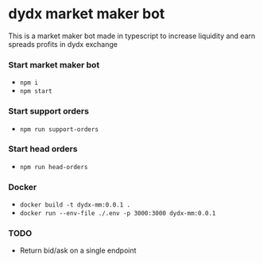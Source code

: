 # dydx market maker bot

This is a market maker bot made in typescript to increase liquidity and earn spreads profits in dydx exchange

### Start market maker bot

- `npm i`
- `npm start`

### Start support orders

- `npm run support-orders`

### Start head orders

- `npm run head-orders`


### Docker

- `docker build -t dydx-mm:0.0.1 .`
- `docker run --env-file ./.env -p 3000:3000 dydx-mm:0.0.1`

### TODO

 - Return bid/ask on a single endpoint